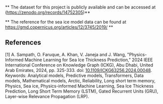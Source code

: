 

** The dataset for this project is publicly available and can be accessed at (https://zenodo.org/records/14752305)**

** The reference for the sea ice model data can be found at https://gmd.copernicus.org/articles/12/3745/2019/ **

## References

[1] A. Sampath, O. Faruque, A. Khan, V. Janeja and J. Wang, "Physics-Informed Machine Learning for Sea Ice Thickness Prediction," 2024 IEEE International Conference on Knowledge Graph (ICKG), Abu Dhabi, United Arab Emirates, 2024, pp. 325-333. doi: [10.1109/ICKG63256.2024.00048](https://doi.org/10.1109/ICKG63256.2024.00048). Keywords: Analytical models, Predictive models, Transformers, Data models, Mathematical models, Arctic, Reliability, Long short term memory, Physics, Sea ice, Physics-informed Machine Learning, Sea Ice Thickness Prediction, Long Short Term Memory (LSTM), Gated Recurrent Units (GRU), Layer-wise Relevance Propagation (LRP).
